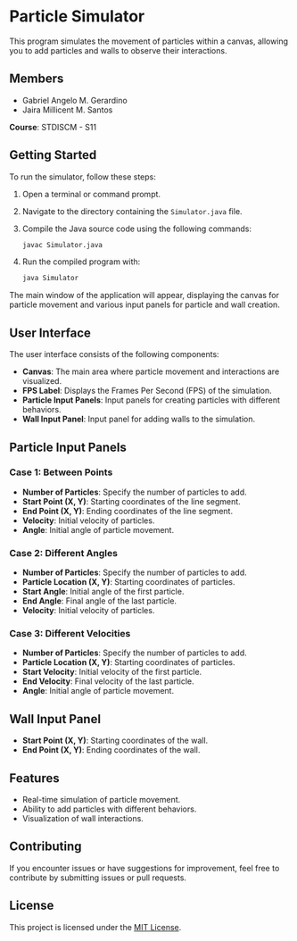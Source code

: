 # Particle Simulator

This program simulates the movement of particles within a canvas, allowing you to add particles and walls to observe their interactions.

## Members
- Gabriel Angelo M. Gerardino
- Jaira Millicent M. Santos

**Course**: STDISCM - S11

## Getting Started

To run the simulator, follow these steps:

1. Open a terminal or command prompt.
2. Navigate to the directory containing the `Simulator.java` file.
3. Compile the Java source code using the following commands:

    ```bash
    javac Simulator.java
    ```

4. Run the compiled program with:

    ```bash
    java Simulator
    ```

The main window of the application will appear, displaying the canvas for particle movement and various input panels for particle and wall creation.

## User Interface

The user interface consists of the following components:

- **Canvas**: The main area where particle movement and interactions are visualized.
- **FPS Label**: Displays the Frames Per Second (FPS) of the simulation.
- **Particle Input Panels**: Input panels for creating particles with different behaviors.
- **Wall Input Panel**: Input panel for adding walls to the simulation.

## Particle Input Panels

### Case 1: Between Points

- **Number of Particles**: Specify the number of particles to add.
- **Start Point (X, Y)**: Starting coordinates of the line segment.
- **End Point (X, Y)**: Ending coordinates of the line segment.
- **Velocity**: Initial velocity of particles.
- **Angle**: Initial angle of particle movement.

### Case 2: Different Angles

- **Number of Particles**: Specify the number of particles to add.
- **Particle Location (X, Y)**: Starting coordinates of particles.
- **Start Angle**: Initial angle of the first particle.
- **End Angle**: Final angle of the last particle.
- **Velocity**: Initial velocity of particles.

### Case 3: Different Velocities

- **Number of Particles**: Specify the number of particles to add.
- **Particle Location (X, Y)**: Starting coordinates of particles.
- **Start Velocity**: Initial velocity of the first particle.
- **End Velocity**: Final velocity of the last particle.
- **Angle**: Initial angle of particle movement.

## Wall Input Panel

- **Start Point (X, Y)**: Starting coordinates of the wall.
- **End Point (X, Y)**: Ending coordinates of the wall.

## Features

- Real-time simulation of particle movement.
- Ability to add particles with different behaviors.
- Visualization of wall interactions.

## Contributing

If you encounter issues or have suggestions for improvement, feel free to contribute by submitting issues or pull requests.

## License

This project is licensed under the [MIT License](LICENSE).